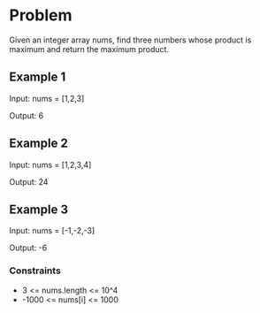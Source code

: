 # Problem

Given an integer array nums, find three numbers whose product is maximum and return the maximum product.

## Example 1

Input: nums = [1,2,3]

Output: 6

## Example 2

Input: nums = [1,2,3,4]

Output: 24

## Example 3

Input: nums = [-1,-2,-3]

Output: -6

### Constraints

- 3 <= nums.length <= 10^4
- -1000 <= nums[i] <= 1000
